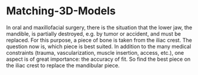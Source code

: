 # Matching-3D-Models
In oral and maxillofacial surgery, there is the situation that the lower jaw, the mandible, is partially destroyed, e.g. by tumor or accident, and must be replaced. For this purpose, a piece of bone is taken from the iliac crest. The question now is, which piece is best suited. In addition to the many medical constraints (trauma, vascularization, muscle insertion, access, etc.), one aspect is of great importance: the accuracy of fit. So find the best piece on the iliac crest to replace the mandibular piece. 
